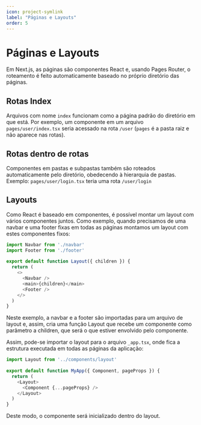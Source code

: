 ```yaml
---
icon: project-symlink
label: "Páginas e Layouts"
order: 5
---
```


# Páginas e Layouts

Em Next.js, as páginas são componentes React e, usando Pages Router, o roteamento é feito automaticamente baseado no próprio diretório das páginas.

## Rotas Index

Arquivos com nome `index` funcionam como a página padrão do diretório em que está. Por exemplo, um componente em um arquivo `pages/user/index.tsx` seria acessado na rota `/user` (`pages` é a pasta raiz e não aparece nas rotas).

## Rotas dentro de rotas

Componentes em pastas e subpastas também são roteados automaticamente pelo diretório, obedecendo à hierarquia de pastas.
Exemplo: `pages/user/login.tsx` teria uma rota `/user/login`

## Layouts

Como React é baseado em componentes, é possível montar um layout com vários componentes juntos. Como exemplo, quando precisamos de uma navbar e uma footer fixas em todas as páginas montamos um layout com estes componentes fixos:

``` ts components/layout.tsx
import Navbar from './navbar'
import Footer from './footer'
 
export default function Layout({ children }) {
  return (
    <>
      <Navbar />
      <main>{children}</main>
      <Footer />
    </>
  )
}
```


Neste exemplo, a navbar e a footer são importadas para um arquivo de layout e, assim, cria uma função Layout que recebe um componente como parâmetro a children, que será o que estiver envolvido pelo componente.

Assim, pode-se importar o layout para o arquivo `_app.tsx`, onde fica a estrutura executada em todas as páginas da aplicação:

```ts pages/_app.tsx
import Layout from '../components/layout'
 
export default function MyApp({ Component, pageProps }) {
  return (
    <Layout>
      <Component {...pageProps} />
    </Layout>
  )
}
```

Deste modo, o componente será inicializado dentro do layout.



